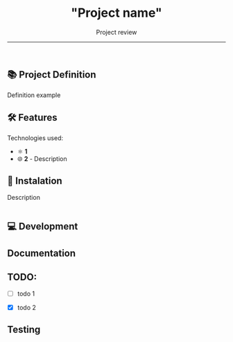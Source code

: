 
<h1 align="center">
<br>
  "Project name"
</h1>

<p align="center">Project review</p>

<hr />
<br />


## 📚 Project Definition

Definition example


## 🛠️ Features

Technologies used:

- ⚛️ **1**
- 🌐 **2** - Description


## 🚀 Instalation
Description
```sh

```

## 💻 Development


## Documentation


## TODO:
- [ ] todo 1
- [x] todo 2


## Testing




